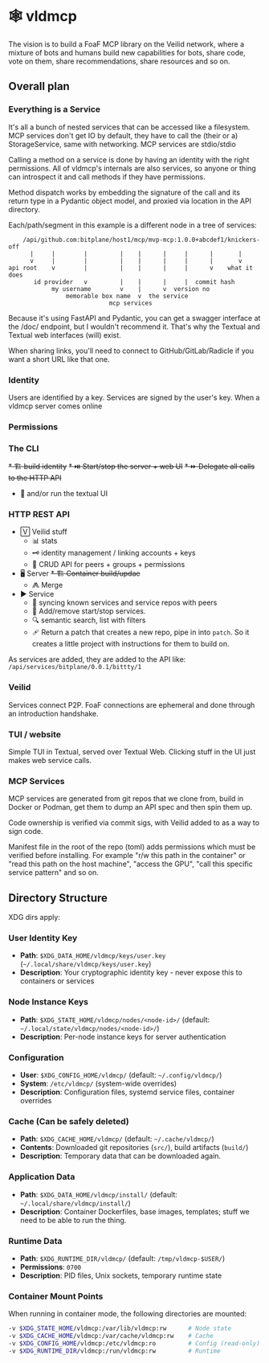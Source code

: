 # 🕸️ vldmcp

The vision is to build a FoaF MCP library on the Veilid network, where a mixture
of bots and humans build new capabilities for bots, share code, vote on them,
share recommendations, share resources and so on.

## Overall plan

### Everything is a Service

It's all a bunch of nested services that can be accessed like a filesystem.
MCP services don't get IO by default, they have to call the (their or a)
StorageService, same with networking. MCP services are stdio/stdio

Calling a method on a service is done by having an identity with the right
permissions. All of vldmcp's internals are also services, so anyone or thing
can introspect it and call methods if they have permissions.

Method dispatch works by embedding the signature of the call and its return
type in a Pydantic object model, and proxied via location in the API directory.

Each/path/segment in this example is a different node in a tree of services:

        /api/github.com:bitplane/host1/mcp/mvp-mcp:1.0.0+abcdef1/knickers-off
          |     |        |         |    |      |     |      |       |
          v     |        |         |    |      |     |      |       v
    api root    v        |         |    |      |     |      v    what it does
           id provider   v         |    |      |     |  commit hash
                my username        v    |      v  version no
                    memorable box name  v  the service
                                mcp services

Because it's using FastAPI and Pydantic, you can get a swagger interface at
the /doc/ endpoint, but I wouldn't recommend it. That's why the Textual and
Textual web interfaces (will) exist.

When sharing links, you'll need to connect to GitHub/GitLab/Radicle if you want
a short URL like that one.


### Identity

Users are identified by a key. Services are signed by the user's key. When a
vldmcp server comes online


### Permissions



### The CLI

~~* 🏗️ build identity~~
~~* ⏯️ Start/stop the server + web UI~~
~~* ⏩ Delegate all calls to the HTTP API~~
* 🔡 and/or run the textual UI

### HTTP REST API

* 🅅 Veilid stuff
  * 📊 stats
  * 🗝️  identity management / linking accounts + keys
  * 🤖 CRUD API for peers + groups + permissions
* 🖥 Server
  ~~* 🏗️  Container build/updae~~
  * ⨇ Merge
* ▶ Service
  * 🔁 syncing known services and service repos with peers
  * 🔌 Add/remove start/stop services.
  * 🔍 semantic search, list with filters
  * 🩹 Return a patch that creates a new repo, pipe in into `patch`. So it
    creates a little project with instructions for them to build on.

As services are added, they are added to the API like:
    `/api/services/bitplane/0.0.1/bittty/1`

### Veilid

Services connect P2P. FoaF connections are ephemeral and done through an
introduction handshake.

### TUI / website

Simple TUI in Textual, served over Textual Web. Clicking stuff in the UI just
makes web service calls.

### MCP Services

MCP services are generated from git repos that we clone from, build in Docker
or Podman, get them to dump an API spec and then spin them up.

Code ownership is verified via commit sigs, with Veilid added to as a way to
sign code.

Manifest file in the root of the repo (toml) adds permissions which must be
verified before installing. For example "r/w this path in the container" or
"read this path on the host machine", "access the GPU", "call this specific
service pattern" and so on.

##


## Directory Structure

XDG dirs apply:

### User Identity Key
- **Path**: `$XDG_DATA_HOME/vldmcp/keys/user.key` (`~/.local/share/vldmcp/keys/user.key`)
- **Description**: Your cryptographic identity key - never expose this to containers or services

### Node Instance Keys
- **Path**: `$XDG_STATE_HOME/vldmcp/nodes/<node-id>/` (default: `~/.local/state/vldmcp/nodes/<node-id>/`)
- **Description**: Per-node instance keys for server authentication

### Configuration
- **User**: `$XDG_CONFIG_HOME/vldmcp/` (default: `~/.config/vldmcp/`)
- **System**: `/etc/vldmcp/` (system-wide overrides)
- **Description**: Configuration files, systemd service files, container overrides

### Cache (Can be safely deleted)
- **Path**: `$XDG_CACHE_HOME/vldmcp/` (default: `~/.cache/vldmcp/`)
- **Contents**: Downloaded git repositories (`src/`), build artifacts (`build/`)
- **Description**: Temporary data that can be downloaded again.

### Application Data
- **Path**: `$XDG_DATA_HOME/vldmcp/install/` (default: `~/.local/share/vldmcp/install/`)
- **Description**: Container Dockerfiles, base images, templates; stuff we need
  to be able to run the thing.

### Runtime Data
- **Path**: `$XDG_RUNTIME_DIR/vldmcp/` (default: `/tmp/vldmcp-$USER/`)
- **Permissions**: `0700`
- **Description**: PID files, Unix sockets, temporary runtime state

### Container Mount Points

When running in container mode, the following directories are mounted:

```bash
-v $XDG_STATE_HOME/vldmcp:/var/lib/vldmcp:rw      # Node state
-v $XDG_CACHE_HOME/vldmcp:/var/cache/vldmcp:rw    # Cache
-v $XDG_CONFIG_HOME/vldmcp:/etc/vldmcp:ro         # Config (read-only)
-v $XDG_RUNTIME_DIR/vldmcp:/run/vldmcp:rw         # Runtime
```
